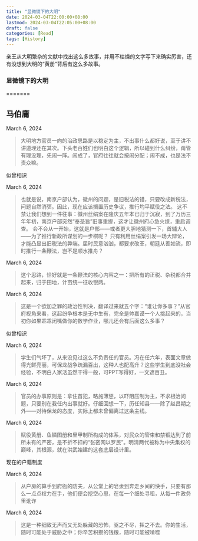 ```yaml
---
title: "显微镜下的大明"
date: 2024-03-04T22:00:00+08:00
lastmod: 2024-03-04T22:05:00+08:00
draft: false
categories: [Read]
tags: [History]
---
```


亲王从大明繁杂的文献中找出这么多故事，并用不枯燥的文字写下来确实厉害，还有没想到大明的“黄册”背后有这么多故事。

### 显微镜下的大明
=======

马伯庸
---

March 6, 2024

> 大明地方官员一向的治政思路是以稳定为主，不出事什么都好说，至于讲不讲道理还在其次。下头老百姓们也明白这个逻辑，所以碰到什么纠纷，甭管有理没理，先闹一阵。闹成了，官府往往就会按闹分配；闹不成，也是法不责众嘛。

似曾相识

March 6, 2024

> 也就是说，南京户部认为，徽州的问题，是旧税法的错，只要改成新税法，问题自然消弭。因此，现在应该搁置历史争议，推行均平赋役之法。 这不禁让我们想到一件往事：徽州丝绢案在隆庆五年本已归于沉寂，到了万历三年年初，南京户部突然“奉圣旨”旧事重提，这才让徽州府心急火燎，重启调查。 会不会从一开始，这就是户部——或者更大胆地猜测一下，首辅大人——为了推行新政所谋划的一步棋呢？ 只有利用丝绢案引发一场大辩论，才能凸显出旧税法的弊端。届时民意汹汹，都要求改革，朝廷从善如流，即时推行一条鞭法，岂不是顺水推舟？

March 6, 2024

> 这个思路，恰好就是一条鞭法的核心内容之一：把所有的正税、杂税都合并起来，归于田地，计亩统一征收银两。

March 6, 2024

> 这是一个欲加之罪的政治性判决，翻译过来就五个字：“谁让你多事？”从官府视角来看，这起纷争根本是无中生有，完全是帅嘉谟一个人挑起来的，当初你如果乖乖闭嘴做你的数学作业，哪儿还会有后面这么多事？

似曾相识

March 6, 2024

> 学生们气坏了，从来没见过这么不负责任的官员。冯在任六年，表面文章做得光鲜亮丽，可保龙战争疏漏百出，这种人也配高升？这些学生到底没社会经验，不明白人家活虽然干得一般，可PPT写得好，一文遮百丑。

March 6, 2024

> 官员的办事原则是：拿住首犯，略施薄惩，以吓阻压制为主，不求根治问题，只要别在我任内出事就好。仔细回想一下，历任知县——除了赵昌期之外——对待保龙的态度，实际上都未曾偏离过这条主线。

March 6, 2024

> 赋役黄册、鱼鳞图册和里甲制所构成的体系，对民众的管束和禁锢达到了前所未有的严密，是不折不扣的“张密网以罗民”。明清两代被称为中央集权的巅峰，其根源，就在洪武始建的这套底层设计里。

现在的户籍制度

March 6, 2024

> 从户房的算手到府衙的防夫，从公堂上的皂隶到奔走乡间的快手，只要有那么一点点权力在手，他们便会挖空心思，在每一个细处寻租，从每一件政务里讹诈

March 6, 2024

> 这是一种细致无声而又无处躲藏的恐怖，驱之不尽，挥之不去。你的生活，随时可能处于威胁之中；你辛苦积攒的钱粮，随时可能被啃噬

